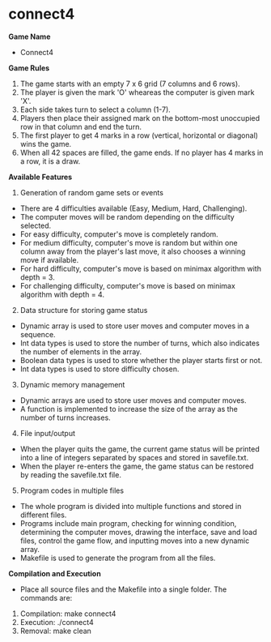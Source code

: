 # connect4

**Game Name**
- Connect4

**Game Rules**
1) The game starts with an empty 7 x 6 grid (7 columns and 6 rows).
2) The player is given the mark 'O' wheareas the computer is given mark 'X'.
3) Each side takes turn to select a column (1-7).
4) Players then place their assigned mark on the bottom-most unoccupied row in that column and end the turn.
5) The first player to get 4 marks in a row (vertical, horizontal or diagonal) wins the game.
6) When all 42 spaces are filled, the game ends. If no player has 4 marks in a row, it is a draw.

**Available Features**
1) Generation of random game sets or events
- There are 4 difficulties available (Easy, Medium, Hard, Challenging).
- The computer moves will be random depending on the difficulty selected.
- For easy difficulty, computer's move is completely random.
- For medium difficulty, computer's move is random but within one column away from the player's last move, it also chooses a winning move if available.
- For hard difficulty, computer's move is based on minimax algorithm with depth = 3.
- For challenging difficulty, computer's move is based on minimax algorithm with depth = 4.

2) Data structure for storing game status
- Dynamic array is used to store user moves and computer moves in a sequence.
- Int data types is used to store the number of turns, which also indicates the number of elements in the array.
- Boolean data types is used to store whether the player starts first or not.
- Int data types is used to store difficulty chosen.

3) Dynamic memory management
- Dynamic arrays are used to store user moves and computer moves.
- A function is implemented to increase the size of the array as the number of turns increases.

4) File input/output
- When the player quits the game, the current game status will be printed into a line of integers separated by spaces and stored in savefile.txt.
- When the player re-enters the game, the game status can be restored by reading the savefile.txt file.

5) Program codes in multiple files
- The whole program is divided into multiple functions and stored in different files.
- Programs include main program, checking for winning condition, determining the computer moves, drawing the interface, save and load files, control the game flow, and inputting moves into a new dynamic array.
- Makefile is used to generate the program from all the files.

**Compilation and Execution**
- Place all source files and the Makefile into a single folder. The commands are:
1) Compilation: make connect4
2) Execution: ./connect4
3) Removal: make clean

